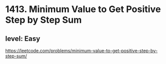 # 1413. Minimum Value to Get Positive Step by Step Sum
## level: Easy

https://leetcode.com/problems/minimum-value-to-get-positive-step-by-step-sum/
